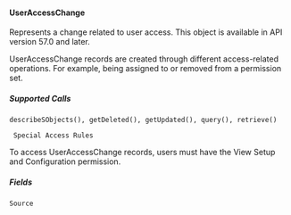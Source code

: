 #### UserAccessChange

Represents a change related to user access. This object is available in API version 57.0 and later.

UserAccessChange records are created through different access-related operations. For example, being assigned to or removed from a
permission set.

##### Supported Calls
```
describeSObjects(), getDeleted(), getUpdated(), query(), retrieve()

 Special Access Rules

```
To access UserAccessChange records, users must have the View Setup and Configuration permission.

##### Fields

```
Source
